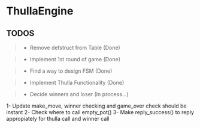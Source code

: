 # ThullaEngine

## TODOS

>- Remove defstruct from Table (Done)

>- Implement 1st round of game (Done)

>- Find a way to design FSM (Done)

>- Implement Thulla Functionality (Done)

>- Decide winners and loser (In process...)

1- Update make_move, winner checking and game_over check should be instant
2- Check where to call empty_pot()
3- Make reply_success() to reply appropiately for thulla call and winner call



